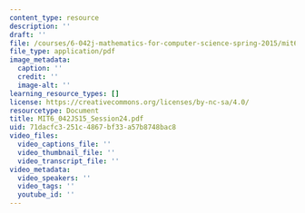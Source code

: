 ```yaml
---
content_type: resource
description: ''
draft: ''
file: /courses/6-042j-mathematics-for-computer-science-spring-2015/mit6_042js15_session24.pdf
file_type: application/pdf
image_metadata:
  caption: ''
  credit: ''
  image-alt: ''
learning_resource_types: []
license: https://creativecommons.org/licenses/by-nc-sa/4.0/
resourcetype: Document
title: MIT6_042JS15_Session24.pdf
uid: 71dacfc3-251c-4867-bf33-a57b8748bac8
video_files:
  video_captions_file: ''
  video_thumbnail_file: ''
  video_transcript_file: ''
video_metadata:
  video_speakers: ''
  video_tags: ''
  youtube_id: ''
---
```

